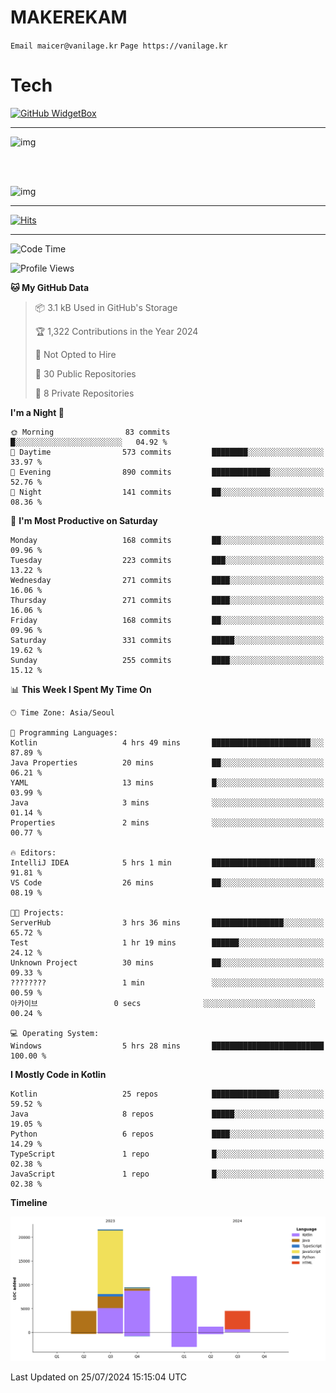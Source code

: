 # MAKEREKAM

`Email maicer@vanilage.kr`
`Page https://vanilage.kr`

# Tech

[![GitHub WidgetBox](https://github-widgetbox.vercel.app/api/skills?languages=python,js,ts,c,cpp,cs,java,kotlin,bash,md,html,css,xml,yaml,swift,powershell,json,R,SQL,php&tools=git,npm,gradle,nodejs,vercel,nginx&includeNames=true&theme=darkmode)](https://github.com/Jurredr/github-widgetbox)

---

![img](https://github-readme-stats.vercel.app/api/top-langs/?username=MAKEREKAM&layout=compact&theme=gruvbox)

<br>
<br>

![img](https://github-readme-stats.vercel.app/api/?username=MAKEREKAM&layout=compact&theme=gruvbox)

---

[![Hits](https://hits.seeyoufarm.com/api/count/incr/badge.svg?url=https%3A%2F%2Fgithub.com%2FMAKEREKAM&count_bg=%234A49D1&title_bg=%23555555&icon=&icon_color=%23E7E7E7&title=방문&edge_flat=false)](https://hits.seeyoufarm.com)

---

<!--START_SECTION:waka-->
![Code Time](http://img.shields.io/badge/Code%20Time-250%20hrs%2044%20mins-blue)

![Profile Views](http://img.shields.io/badge/Profile%20Views-0-blue)

**🐱 My GitHub Data** 

> 📦 3.1 kB Used in GitHub's Storage 
 > 
> 🏆 1,322 Contributions in the Year 2024
 > 
> 🚫 Not Opted to Hire
 > 
> 📜 30 Public Repositories 
 > 
> 🔑 8 Private Repositories 
 > 
**I'm a Night 🦉** 

```text
🌞 Morning                83 commits          █░░░░░░░░░░░░░░░░░░░░░░░░   04.92 % 
🌆 Daytime                573 commits         ████████░░░░░░░░░░░░░░░░░   33.97 % 
🌃 Evening                890 commits         █████████████░░░░░░░░░░░░   52.76 % 
🌙 Night                  141 commits         ██░░░░░░░░░░░░░░░░░░░░░░░   08.36 % 
```
📅 **I'm Most Productive on Saturday** 

```text
Monday                   168 commits         ██░░░░░░░░░░░░░░░░░░░░░░░   09.96 % 
Tuesday                  223 commits         ███░░░░░░░░░░░░░░░░░░░░░░   13.22 % 
Wednesday                271 commits         ████░░░░░░░░░░░░░░░░░░░░░   16.06 % 
Thursday                 271 commits         ████░░░░░░░░░░░░░░░░░░░░░   16.06 % 
Friday                   168 commits         ██░░░░░░░░░░░░░░░░░░░░░░░   09.96 % 
Saturday                 331 commits         █████░░░░░░░░░░░░░░░░░░░░   19.62 % 
Sunday                   255 commits         ████░░░░░░░░░░░░░░░░░░░░░   15.12 % 
```


📊 **This Week I Spent My Time On** 

```text
🕑︎ Time Zone: Asia/Seoul

💬 Programming Languages: 
Kotlin                   4 hrs 49 mins       ██████████████████████░░░   87.89 % 
Java Properties          20 mins             ██░░░░░░░░░░░░░░░░░░░░░░░   06.21 % 
YAML                     13 mins             █░░░░░░░░░░░░░░░░░░░░░░░░   03.99 % 
Java                     3 mins              ░░░░░░░░░░░░░░░░░░░░░░░░░   01.14 % 
Properties               2 mins              ░░░░░░░░░░░░░░░░░░░░░░░░░   00.77 % 

🔥 Editors: 
IntelliJ IDEA            5 hrs 1 min         ███████████████████████░░   91.81 % 
VS Code                  26 mins             ██░░░░░░░░░░░░░░░░░░░░░░░   08.19 % 

🐱‍💻 Projects: 
ServerHub                3 hrs 36 mins       ████████████████░░░░░░░░░   65.72 % 
Test                     1 hr 19 mins        ██████░░░░░░░░░░░░░░░░░░░   24.12 % 
Unknown Project          30 mins             ██░░░░░░░░░░░░░░░░░░░░░░░   09.33 % 
????????                 1 min               ░░░░░░░░░░░░░░░░░░░░░░░░░   00.59 % 
아카이브                 0 secs              ░░░░░░░░░░░░░░░░░░░░░░░░░   00.24 % 

💻 Operating System: 
Windows                  5 hrs 28 mins       █████████████████████████   100.00 % 
```

**I Mostly Code in Kotlin** 

```text
Kotlin                   25 repos            ███████████████░░░░░░░░░░   59.52 % 
Java                     8 repos             █████░░░░░░░░░░░░░░░░░░░░   19.05 % 
Python                   6 repos             ████░░░░░░░░░░░░░░░░░░░░░   14.29 % 
TypeScript               1 repo              █░░░░░░░░░░░░░░░░░░░░░░░░   02.38 % 
JavaScript               1 repo              █░░░░░░░░░░░░░░░░░░░░░░░░   02.38 % 
```



**Timeline**

![Lines of Code chart](https://raw.githubusercontent.com/MAKEREKAM/MAKEREKAM/main/assets/bar_graph.png)


 Last Updated on 25/07/2024 15:15:04 UTC
<!--END_SECTION:waka-->
